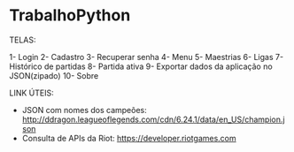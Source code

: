 # TrabalhoPython

TELAS:

1- Login
2- Cadastro
3- Recuperar senha
4- Menu
5- Maestrias
6- Ligas
7- Histórico de partidas
8- Partida ativa
9- Exportar dados da aplicação no JSON(zipado)
10- Sobre


LINK ÚTEIS:
- JSON com nomes dos campeões: http://ddragon.leagueoflegends.com/cdn/6.24.1/data/en_US/champion.json
- Consulta de APIs da Riot: https://developer.riotgames.com
